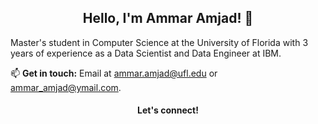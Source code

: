 

<h2 style=text-align:center;>Hello, I'm Ammar Amjad! 👋</h2>

Master's student in Computer Science at the University of Florida with 3 years of experience as a Data Scientist and Data Engineer at IBM. 

📫 **Get in touch:** Email at [ammar.amjad@ufl.edu](ammar.amjad@ufl.edu) or [ammar_amjad@ymail.com](ammar_amjad@ymail.com).


<h4 style=text-align:center;>Let's connect!</h4>
